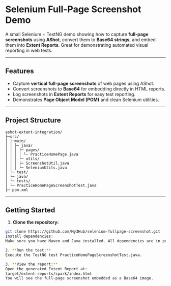 # Selenium Full-Page Screenshot Demo

A small Selenium + TestNG demo showing how to capture **full-page screenshots** using **AShot**, convert them to **Base64 strings**, and embed them into **Extent Reports**. Great for demonstrating automated visual reporting in web tests.

---

## Features

- Capture **vertical full-page screenshots** of web pages using AShot.
- Convert screenshots to **Base64** for embedding directly in HTML reports.
- Log screenshots in **Extent Reports** for easy test reporting.
- Demonstrates **Page Object Model (POM)** and clean Selenium utilities.

---

## Project Structure
```
ashot-extent-integration/
├─src/
│ ├─main/
│ │ ├─ java/
│ │ │ ├─ pages/
│ │ │ │ └─ PracticeHomePage.java
│ │ │ └─ utils/
│ │ │ ├─ ScreenshotUtil.java
│ │ │ └─ SeleniumUtils.java
│ └─ test/
│ └─ java/
│ └─ tests/
│ └─ PracticeHomePageScreenshotTest.java
├─ pom.xml
```
---

## Getting Started

1. **Clone the repository:**
```bash
git clone https://github.com/My3Hub/selenium-fullpage-screenshot.git
Install dependencies:
Make sure you have Maven and Java installed. All dependencies are in pom.xml.

2. **Run the test:**
Execute the TestNG test PracticeHomePageScreenshotTest.java.

3. **View the report:**
Open the generated Extent Report at:
target/extent-reports/spark/index.html
You will see the full-page screenshot embedded as a Base64 image.


